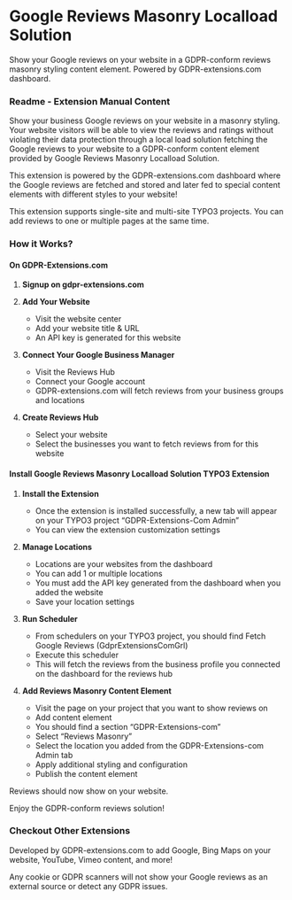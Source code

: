 # Google Reviews Masonry Localload Solution


Show your Google reviews on your website in a GDPR-conform reviews masonry styling content element. Powered by GDPR-extensions.com dashboard.

### Readme - Extension Manual Content

Show your business Google reviews on your website in a masonry styling. Your website visitors will be able to view the reviews and ratings without violating their data protection through a local load solution fetching the Google reviews to your website to a GDPR-conform content element provided by Google Reviews Masonry Localload Solution.

This extension is powered by the GDPR-extensions.com dashboard where the Google reviews are fetched and stored and later fed to special content elements with different styles to your website!

This extension supports single-site and multi-site TYPO3 projects. You can add reviews to one or multiple pages at the same time.

### How it Works?

#### On GDPR-Extensions.com

1. **Signup on gdpr-extensions.com**
2. **Add Your Website**
   - Visit the website center
   - Add your website title & URL
   - An API key is generated for this website

3. **Connect Your Google Business Manager**
   - Visit the Reviews Hub
   - Connect your Google account
   - GDPR-extensions.com will fetch reviews from your business groups and locations

4. **Create Reviews Hub**
   - Select your website
   - Select the businesses you want to fetch reviews from for this website

#### Install Google Reviews Masonry Localload Solution TYPO3 Extension

1. **Install the Extension**
   - Once the extension is installed successfully, a new tab will appear on your TYPO3 project “GDPR-Extensions-Com Admin”
   - You can view the extension customization settings

2. **Manage Locations**
   - Locations are your websites from the dashboard
   - You can add 1 or multiple locations
   - You must add the API key generated from the dashboard when you added the website
   - Save your location settings

3. **Run Scheduler**
   - From schedulers on your TYPO3 project, you should find Fetch Google Reviews (GdprExtensionsComGrl)
   - Execute this scheduler
   - This will fetch the reviews from the business profile you connected on the dashboard for the reviews hub

4. **Add Reviews Masonry Content Element**
   - Visit the page on your project that you want to show reviews on
   - Add content element
   - You should find a section “GDPR-Extensions-com”
   - Select “Reviews Masonry”
   - Select the location you added from the GDPR-Extensions-com Admin tab
   - Apply additional styling and configuration
   - Publish the content element

Reviews should now show on your website.

Enjoy the GDPR-conform reviews solution!

### Checkout Other Extensions

Developed by GDPR-extensions.com to add Google, Bing Maps on your website, YouTube, Vimeo content, and more!

Any cookie or GDPR scanners will not show your Google reviews as an external source or detect any GDPR issues.
